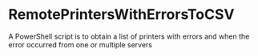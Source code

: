 # RemotePrintersWithErrorsToCSV
A PowerShell script is to obtain a list of printers with errors and when the error occurred from one or multiple servers
